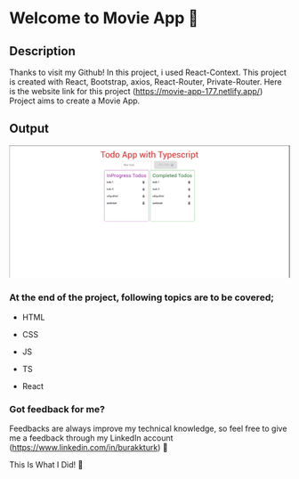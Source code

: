 # Welcome to Movie App :wave:

## Description
Thanks to visit my Github! In this project, i used React-Context. This project is created with React, Bootstrap, axios, React-Router, Private-Router. Here is the website link for this project (https://movie-app-177.netlify.app/)
Project aims to create a Movie App. 

## Output

![Todo-App](./Todo%20App.gif)

### At the end of the project, following topics are to be covered;

-  HTML

-  CSS

-  JS

-  TS

-  React

### Got feedback for me?

Feedbacks are always improve my technical knowledge, so feel free to give me a feedback through my LinkedIn account (https://www.linkedin.com/in/burakkturk) 🙌

This Is What I Did! :art:

